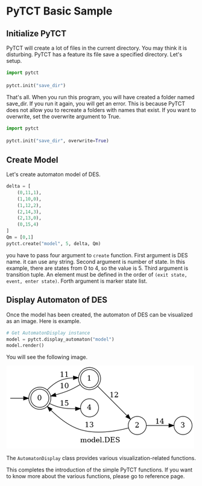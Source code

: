 # PyTCT Basic Sample

## Initialize PyTCT

PyTCT will create a lot of files in the current directory. You may think it is disturbing.
PyTCT has a feature its file save a specified directory. Let's setup. 

```python
import pytct

pytct.init("save_dir")
```

That's all. When you run this program, you will have created a folder named save_dir. 
If you run it again, you will get an error. This is because PyTCT does not allow you to recreate a folders with names that exist.
If you want to overwrite, set the overwrite argument to True.

```python
import pytct

pytct.init("save_dir", overwrite=True)
```


## Create Model

Let's create automaton model of DES.

```python
delta = [
    (0,11,1),
    (1,10,0),
    (1,12,2),
    (2,14,3),
    (2,13,0),
    (0,15,4)
]
Qm = [0,1]
pytct.create("model", 5, delta, Qm)
```

you have to pass four argument to `create` function.
First argument is DES name. it can use any string.
Second argument is number of state. In this example, there are states from 0 to 4, so the value is 5.
Third argument is transition tuple. An element must be defined in the order of `(exit state, event, enter state)`.
Forth argument is marker state list.

## Display Automaton of DES

Once the model has been created, the automaton of DES can be visualized as an image.
Here is example.

```python
# Get AutomatonDisplay instance
model = pytct.display_automaton("model")
model.render()
```

You will see the following image.

![Model Image](img/model.png)


The ``AutomatonDisplay`` class provides various visualization-related functions.

This completes the introduction of the simple PyTCT functions.
If you want to know more about the various functions, please go to reference page.